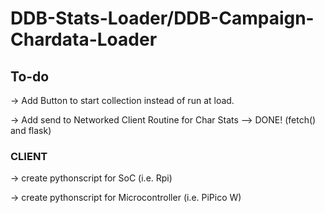 # DDB-Stats-Loader/DDB-Campaign-Chardata-Loader
## To-do

-> Add Button to start collection instead of run at load.

-> Add send to Networked Client Routine for Char Stats
--> DONE! (fetch() and flask)

### CLIENT

-> create pythonscript for SoC (i.e. Rpi)

-> create pythonscript for Microcontroller (i.e. PiPico W)
